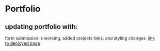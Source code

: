 # Portfolio
## updating portfolio with:
form submission is working,
added projects links,
and styling changes.
[link to deployed page](https://ghimirear.github.io/portfolio/)
